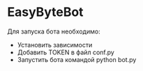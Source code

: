 # EasyByteBot

  Для запуска бота необходимо:  
  - Установить зависимости
  - Добавить TOKEN в файл conf.py
  - Запустить бота командой python bot.py
  
